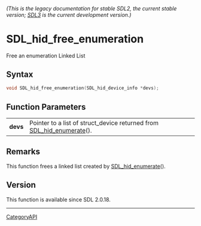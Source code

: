 ###### (This is the legacy documentation for stable SDL2, the current stable version; [SDL3](https://wiki.libsdl.org/SDL3/) is the current development version.)
# SDL_hid_free_enumeration

Free an enumeration Linked List

## Syntax

```c
void SDL_hid_free_enumeration(SDL_hid_device_info *devs);

```

## Function Parameters

|              |                                                                                            |
| ------------ | ------------------------------------------------------------------------------------------ |
| **devs**     | Pointer to a list of struct_device returned from [SDL_hid_enumerate](SDL_hid_enumerate.md)(). |

## Remarks

This function frees a linked list created by
[SDL_hid_enumerate](SDL_hid_enumerate.md)().

## Version

This function is available since SDL 2.0.18.

----
[CategoryAPI](CategoryAPI.md)
